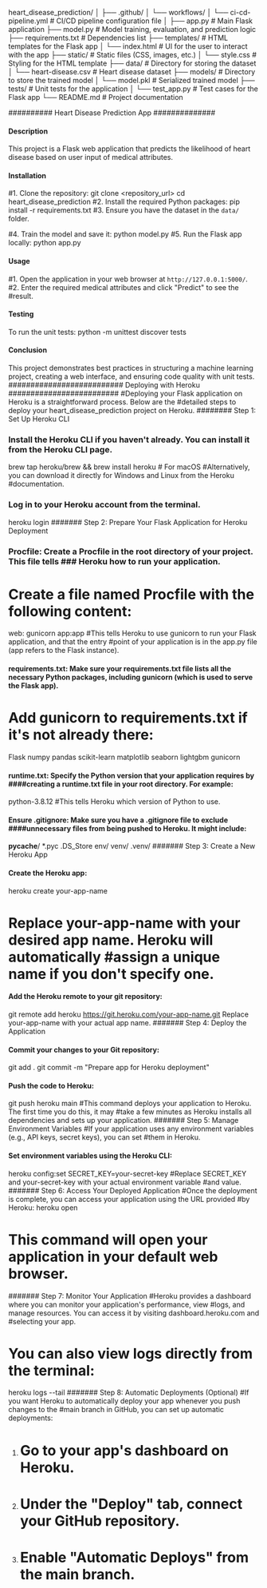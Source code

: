 heart_disease_prediction/
│
├── .github/
│   └── workflows/
│       └── ci-cd-pipeline.yml  # CI/CD pipeline configuration file
│
├── app.py                      # Main Flask application
├── model.py                    # Model training, evaluation, and prediction logic
├── requirements.txt            # Dependencies list
├── templates/                  # HTML templates for the Flask app
│   └── index.html              # UI for the user to interact with the app
├── static/                     # Static files (CSS, images, etc.)
│   └── style.css               # Styling for the HTML template
├── data/                       # Directory for storing the dataset
│   └── heart-disease.csv       # Heart disease dataset
├── models/                     # Directory to store the trained model
│   └── model.pkl               # Serialized trained model
├── tests/                      # Unit tests for the application
│   └── test_app.py             # Test cases for the Flask app
└── README.md                   # Project documentation


########## Heart Disease Prediction App ##############

#### Description
This project is a Flask web application that predicts the likelihood of heart disease based on user input of medical attributes.


#### Installation

#1. Clone the repository:
git clone <repository_url> cd heart_disease_prediction
#2. Install the required Python packages:
pip install -r requirements.txt
#3. Ensure you have the dataset in the `data/` folder.

#4. Train the model and save it:
python model.py
#5. Run the Flask app locally:
python app.py
#### Usage

#1. Open the application in your web browser at `http://127.0.0.1:5000/`.
#2. Enter the required medical attributes and click "Predict" to see the #result.

#### Testing

To run the unit tests:
python -m unittest discover tests
#### Conclusion

This project demonstrates best practices in structuring a machine learning project, creating a web interface, and ensuring code quality with unit tests.
########################## Deploying with Heroku #########################
#Deploying your Flask application on Heroku is a straightforward process. Below are the #detailed steps to deploy your heart_disease_prediction project on Heroku.
######## Step 1: Set Up Heroku CLI
### Install the Heroku CLI if you haven't already. You can install it from the Heroku CLI page.
brew tap heroku/brew && brew install heroku  # For macOS
#Alternatively, you can download it directly for Windows and Linux from the Heroku #documentation.
### Log in to your Heroku account from the terminal.
heroku login
####### Step 2: Prepare Your Flask Application for Heroku Deployment
### Procfile: Create a Procfile in the root directory of your project. This file tells ### Heroku how to run your application.
# Create a file named Procfile with the following content:
web: gunicorn app:app
#This tells Heroku to use gunicorn to run your Flask application, and that the entry #point of your application is in the app.py file (app refers to the Flask instance).
#### requirements.txt: Make sure your requirements.txt file lists all the necessary Python packages, including gunicorn (which is used to serve the Flask app).
# Add gunicorn to requirements.txt if it's not already there:
Flask
numpy
pandas
scikit-learn
matplotlib
seaborn
lightgbm
gunicorn
#### runtime.txt: Specify the Python version that your application requires by ####creating a runtime.txt file in your root directory. For example:
python-3.8.12
#This tells Heroku which version of Python to use.
#### Ensure .gitignore: Make sure you have a .gitignore file to exclude ####unnecessary files from being pushed to Heroku. It might include:
__pycache__/
*.pyc
.DS_Store
env/
venv/
.venv/
####### Step 3: Create a New Heroku App
#### Create the Heroku app:
heroku create your-app-name
# Replace your-app-name with your desired app name. Heroku will automatically #assign a unique name if you don't specify one.
#### Add the Heroku remote to your git repository:
git remote add heroku https://git.heroku.com/your-app-name.git
Replace your-app-name with your actual app name.
####### Step 4: Deploy the Application
#### Commit your changes to your Git repository:
git add .
git commit -m "Prepare app for Heroku deployment"
#### Push the code to Heroku:
git push heroku main
#This command deploys your application to Heroku. The first time you do this, it may #take a few minutes as Heroku installs all dependencies and sets up your application.
####### Step 5: Manage Environment Variables
#If your application uses any environment variables (e.g., API keys, secret keys), you can set #them in Heroku.
#### Set environment variables using the Heroku CLI:
heroku config:set SECRET_KEY=your-secret-key
#Replace SECRET_KEY and your-secret-key with your actual environment variable #and value.
####### Step 6: Access Your Deployed Application
#Once the deployment is complete, you can access your application using the URL provided #by Heroku:
heroku open
# This command will open your application in your default web browser.
####### Step 7: Monitor Your Application
#Heroku provides a dashboard where you can monitor your application's performance, view #logs, and manage resources. You can access it by visiting dashboard.heroku.com and #selecting your app.
# You can also view logs directly from the terminal:
heroku logs --tail
####### Step 8: Automatic Deployments (Optional)
#If you want Heroku to automatically deploy your app whenever you push changes to the #main branch in GitHub, you can set up automatic deployments:
1.	# Go to your app's dashboard on Heroku.
2.	# Under the "Deploy" tab, connect your GitHub repository.
3.	# Enable "Automatic Deploys" from the main branch.
